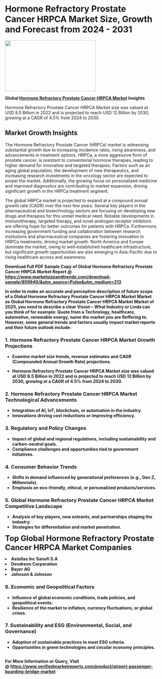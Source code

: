 <H1>Hormone Refractory Prostate Cancer HRPCA Market Size, Growth and Forecast from 2024 - 2031</H1><img class="aligncenter size-medium wp-image-584254" src="https://thirdeyenews.in/wp-content/uploads/2024/09/Global-Market-Research-300x168.jpeg" alt="" width="300" height="168" /><p><strong>Global&nbsp;<a href="https://www.marketsizeandtrends.com/download-sample/859940/&amp;utm_source=Pulse&amp;utm_medium=213">Hormone Refractory Prostate Cancer HRPCA Market</a> Insights</strong></p><p>Hormone Refractory Prostate Cancer HRPCA Market size was valued at USD 8.5 Billion in 2022 and is projected to reach USD 12 Billion by 2030, growing at a CAGR of 4.5% from 2024 to 2030.</p><p><h2>Market Growth Insights</h2> <p>The Hormone Refractory Prostate Cancer (HRPCa) market is witnessing substantial growth due to increasing incidence rates, rising awareness, and advancements in treatment options. HRPCa, a more aggressive form of prostate cancer, is resistant to conventional hormone therapies, leading to higher demand for innovative and targeted therapies. Factors such as an aging global population, the development of new therapeutics, and increasing research investments in the oncology sector are expected to propel the market. Additionally, the growing focus on personalized medicine and improved diagnostics are contributing to market expansion, driving significant growth in the HRPCa treatment segment.</p> <p><strong></strong></p> <p>The global HRPCa market is projected to expand at a compound annual growth rate (CAGR) over the next few years. Several key players in the pharmaceutical and biotechnology sectors are focusing on developing new drugs and therapies for this unmet medical need. Notable developments in immunotherapy, targeted therapy, and novel androgen receptor inhibitors are offering hope for better outcomes for patients with HRPCa. Furthermore, increasing government funding and collaboration between research institutions and pharmaceutical companies are fostering innovation in HRPCa treatments, driving market growth. North America and Europe dominate the market, owing to well-established healthcare infrastructure, but significant growth opportunities are also emerging in Asia-Pacific due to rising healthcare access and awareness. <p><strong></p><p><span class=""><strong>Download Full PDF Sample Copy of Global Hormone Refractory Prostate Cancer HRPCA Market Report</strong> @ <a href="https://www.marketsizeandtrends.com/download-sample/859940/&amp;utm_source=Pulse&amp;utm_medium=213" target="_blank">https://www.marketsizeandtrends.com/download-sample/859940/&amp;utm_source=Pulse&amp;utm_medium=213</a></span></p><p>In order to make an accurate and perceptive description of future scope of a Global&nbsp;Hormone Refractory Prostate Cancer HRPCA Market Market as Global&nbsp;Hormone Refractory Prostate Cancer HRPCA Market Market of 2025, you need to describe a clear Vision &ndash; What Industry or Linda can you think of for example: Quote from a Technology, healthcare, automotive, renewable energy, name the market you are Reffering to. However, some general trends and factors usually impact market reports and their future outlook include:</p><h3>1.&nbsp;<strong>Hormone Refractory Prostate Cancer HRPCA Market Growth Projections</strong></h3><ul><li>Examine market size trends, revenue estimates and CAGR (Compounded Annual Growth Rate) projections.</li><li><p>Hormone Refractory Prostate Cancer HRPCA Market size was valued at USD 8.5 Billion in 2022 and is projected to reach USD 12 Billion by 2030, growing at a CAGR of 4.5% from 2024 to 2030.</p></li></ul><h3>2.&nbsp;<strong>Hormone Refractory Prostate Cancer HRPCA Market Technological Advancements</strong></h3><ul><li>Integration of AI, IoT, blockchain, or automation in the industry.</li><li>Innovations driving cost reductions or improving efficiency.</li></ul><h3>3.&nbsp;<strong>Regulatory and Policy Changes</strong></h3><ul><li>Impact of global and regional regulations, including sustainability and carbon-neutral goals.</li><li>Compliance challenges and opportunities tied to government initiatives.</li></ul><h3>4.&nbsp;<strong>Consumer Behavior Trends</strong></h3><ul><li>Shifts in demand influenced by generational preferences (e.g., Gen Z, Millennials).</li><li>Emphasis on eco-friendly, ethical, or personalized products/services.</li></ul><h3>5.&nbsp;<strong>Global Hormone Refractory Prostate Cancer HRPCA Market Competitive Landscape</strong></h3><ul><li>Analysis of key players, new entrants, and partnerships shaping the industry.</li><li>Strategies for differentiation and market penetration.</li></ul><p data-pm-slice="1 1 []"><span style="color: inherit; font-family: inherit; font-size: 25px;">Top Global Hormone Refractory Prostate Cancer HRPCA Market Companies</span></p><div class="" data-test-id=""><p><li>Astellas Inc Sanofi S.A</li><li> Dendreon Corporation</li><li> Bayer AG</li><li> Johnson & Johnson</li></p></div><h3>6.&nbsp;<strong>Economic and Geopolitical Factors</strong></h3><ul><li>Influence of global economic conditions, trade policies, and geopolitical events.</li><li>Resilience of the market to inflation, currency fluctuations, or global crises.</li></ul><h3>7.&nbsp;<strong>Sustainability and ESG (Environmental, Social, and Governance)</strong></h3><ul><li>Adoption of sustainable practices to meet ESG criteria.</li><li>Opportunities in green technologies and circular economy principles.</li></ul><h2><strong style="font-size: 14px;">For More Information or Query, Visit @&nbsp;</strong><a style="background-color: #ffffff; font-size: 14px;" href="https://www.marketsizeandtrends.com/report/hormone-refractory-prostate-cancer-hrpca-market/" target="_blank">https://www.verifiedmarketreports.com/product/airport-passenger-boarding-bridge-market</a></h2>
